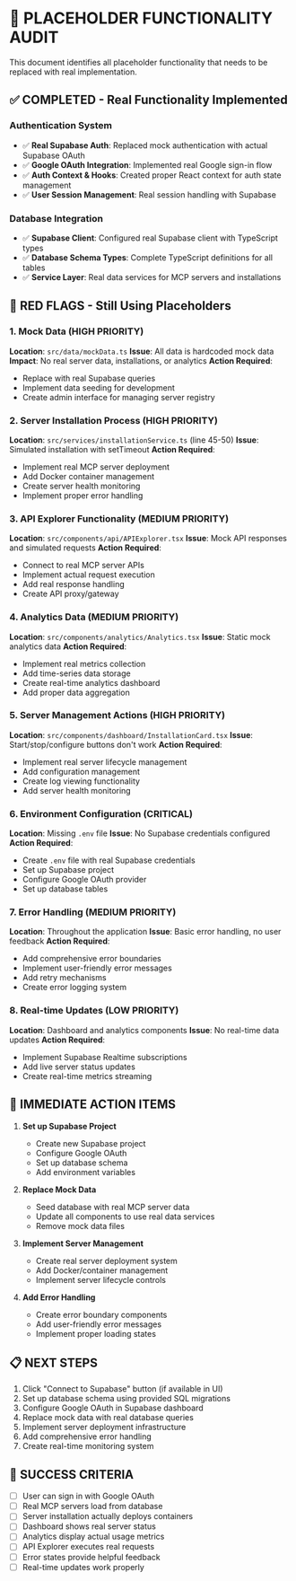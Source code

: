# 🚨 PLACEHOLDER FUNCTIONALITY AUDIT

This document identifies all placeholder functionality that needs to be replaced with real implementation.

## ✅ COMPLETED - Real Functionality Implemented

### Authentication System
- ✅ **Real Supabase Auth**: Replaced mock authentication with actual Supabase OAuth
- ✅ **Google OAuth Integration**: Implemented real Google sign-in flow
- ✅ **Auth Context & Hooks**: Created proper React context for auth state management
- ✅ **User Session Management**: Real session handling with Supabase

### Database Integration
- ✅ **Supabase Client**: Configured real Supabase client with TypeScript types
- ✅ **Database Schema Types**: Complete TypeScript definitions for all tables
- ✅ **Service Layer**: Real data services for MCP servers and installations

## 🚨 RED FLAGS - Still Using Placeholders

### 1. Mock Data (HIGH PRIORITY)
**Location**: `src/data/mockData.ts`
**Issue**: All data is hardcoded mock data
**Impact**: No real server data, installations, or analytics
**Action Required**: 
- Replace with real Supabase queries
- Implement data seeding for development
- Create admin interface for managing server registry

### 2. Server Installation Process (HIGH PRIORITY)
**Location**: `src/services/installationService.ts` (line 45-50)
**Issue**: Simulated installation with setTimeout
**Action Required**:
- Implement real MCP server deployment
- Add Docker container management
- Create server health monitoring
- Implement proper error handling

### 3. API Explorer Functionality (MEDIUM PRIORITY)
**Location**: `src/components/api/APIExplorer.tsx`
**Issue**: Mock API responses and simulated requests
**Action Required**:
- Connect to real MCP server APIs
- Implement actual request execution
- Add real response handling
- Create API proxy/gateway

### 4. Analytics Data (MEDIUM PRIORITY)
**Location**: `src/components/analytics/Analytics.tsx`
**Issue**: Static mock analytics data
**Action Required**:
- Implement real metrics collection
- Add time-series data storage
- Create real-time analytics dashboard
- Add proper data aggregation

### 5. Server Management Actions (HIGH PRIORITY)
**Location**: `src/components/dashboard/InstallationCard.tsx`
**Issue**: Start/stop/configure buttons don't work
**Action Required**:
- Implement real server lifecycle management
- Add configuration management
- Create log viewing functionality
- Add server health monitoring

### 6. Environment Configuration (CRITICAL)
**Location**: Missing `.env` file
**Issue**: No Supabase credentials configured
**Action Required**:
- Create `.env` file with real Supabase credentials
- Set up Supabase project
- Configure Google OAuth provider
- Set up database tables

### 7. Error Handling (MEDIUM PRIORITY)
**Location**: Throughout the application
**Issue**: Basic error handling, no user feedback
**Action Required**:
- Add comprehensive error boundaries
- Implement user-friendly error messages
- Add retry mechanisms
- Create error logging system

### 8. Real-time Updates (LOW PRIORITY)
**Location**: Dashboard and analytics components
**Issue**: No real-time data updates
**Action Required**:
- Implement Supabase Realtime subscriptions
- Add live server status updates
- Create real-time metrics streaming

## 🔧 IMMEDIATE ACTION ITEMS

1. **Set up Supabase Project**
   - Create new Supabase project
   - Configure Google OAuth
   - Set up database schema
   - Add environment variables

2. **Replace Mock Data**
   - Seed database with real MCP server data
   - Update all components to use real data services
   - Remove mock data files

3. **Implement Server Management**
   - Create real server deployment system
   - Add Docker/container management
   - Implement server lifecycle controls

4. **Add Error Handling**
   - Create error boundary components
   - Add user-friendly error messages
   - Implement proper loading states

## 📋 NEXT STEPS

1. Click "Connect to Supabase" button (if available in UI)
2. Set up database schema using provided SQL migrations
3. Configure Google OAuth in Supabase dashboard
4. Replace mock data with real database queries
5. Implement server deployment infrastructure
6. Add comprehensive error handling
7. Create real-time monitoring system

## 🎯 SUCCESS CRITERIA

- [ ] User can sign in with Google OAuth
- [ ] Real MCP servers load from database
- [ ] Server installation actually deploys containers
- [ ] Dashboard shows real server status
- [ ] Analytics display actual usage metrics
- [ ] API Explorer executes real requests
- [ ] Error states provide helpful feedback
- [ ] Real-time updates work properly
